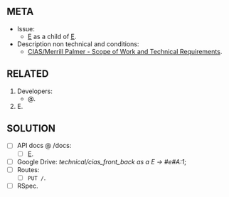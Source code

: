 ## META
* Issue:
   * [E](https://htdevelopers.atlassian.net/browse/CIAS-) as a child of [E](https://htdevelopers.atlassian.net/browse/CIAS-).
* Description non technical and conditions:
   * [CIAS/Merrill Palmer - Scope of Work and Technical Requirements](https://docs.google.com/document/d/18FQyhmxkI4PGSBNZtLwmsQhK1OXfHTXv8AEgiAd6NxA/edit#).

##  RELATED
1. Developers:
   - @.
1. E.

## SOLUTION
- [ ] API docs @ /docs:
  - [ ] [E](http://localhost:3000/docs).
- [ ] Google Drive: _technical/cias_front_back as a E → #e#A:1_;
- [ ] Routes:
  - [ ] `PUT /`.
- [ ] RSpec.
